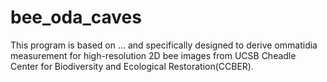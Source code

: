 # bee_oda_caves

This program is based on ... and specifically designed to derive ommatidia measurement for high-resolution 2D bee images from UCSB Cheadle Center for Biodiversity and Ecological Restoration(CCBER). 


